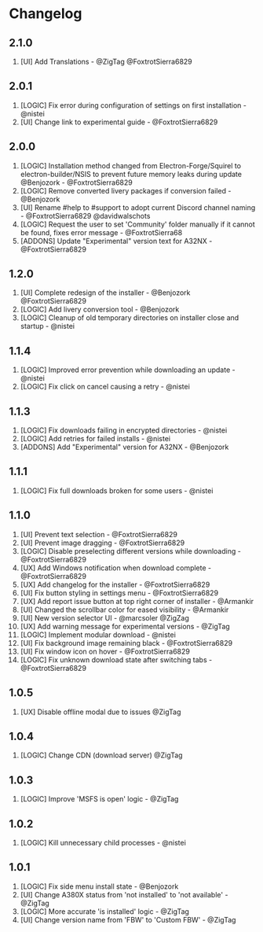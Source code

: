 # Changelog

<!-- ⚠⚠ Please follow the format provided ⚠⚠ -->
<!-- Always use "1." at the start instead of "2. " or "X. " as GitHub will auto renumber everything. -->
<!-- Use the following format below -->
<!--  1. [Changed Area] Title of changes - @github username (Name)  -->

## 2.1.0
1. [UI] Add Translations - @ZigTag @FoxtrotSierra6829

## 2.0.1
1. [LOGIC] Fix error during configuration of settings on first installation - @nistei
1. [UI] Change link to experimental guide - @FoxtrotSierra6829

## 2.0.0

1. [LOGIC] Installation method changed from Electron-Forge/Squirel to electron-builder/NSIS to prevent future memory leaks during update @Benjozork - @FoxtrotSierra6829
1. [LOGIC] Remove converted livery packages if conversion failed - @Benjozork
1. [UI] Rename #help to #support to adopt current Discord channel naming - @FoxtrotSierra6829 @davidwalschots
1. [LOGIC] Request the user to set 'Community' folder manually if it cannot be found, fixes error message - @FoxtrotSierra68
1. [ADDONS] Update "Experimental" version text for A32NX - @FoxtrotSierra6829

## 1.2.0

1. [UI] Complete redesign of the installer - @Benjozork @FoxtrotSierra6829
1. [LOGIC] Add livery conversion tool - @Benjozork
1. [LOGIC] Cleanup of old temporary directories on installer close and startup - @nistei

## 1.1.4

1. [LOGIC] Improved error prevention while downloading an update - @nistei
1. [LOGIC] Fix click on cancel causing a retry - @nistei

## 1.1.3

1. [LOGIC] Fix downloads failing in encrypted directories - @nistei
1. [LOGIC] Add retries for failed installs - @nistei
1. [ADDONS] Add "Experimental" version for A32NX - @Benjozork

## 1.1.1

1. [LOGIC] Fix full downloads broken for some users - @nistei

## 1.1.0

1. [UI] Prevent text selection - @FoxtrotSierra6829
1. [UI] Prevent image dragging - @FoxtrotSierra6829
1. [LOGIC] Disable preselecting different versions while downloading - @FoxtrotSierra6829
1. [UX] Add Windows notification when download complete - @FoxtrotSierra6829
1. [UX] Add changelog for the installer - @FoxtrotSierra6829
1. [UI] Fix button styling in settings menu - @FoxtrotSierra6829
1. [UX] Add report issue button at top right corner of installer - @Armankir
1. [UI] Changed the scrollbar color for eased visibility - @Armankir
1. [UI] New version selector UI - @marcsoler @ZigZag
1. [UX] Add warning message for experimental versions - @ZigTag
1. [LOGIC] Implement modular download - @nistei
1. [UI] Fix background image remaining black - @FoxtrotSierra6829
1. [UI] Fix window icon on hover - @FoxtrotSierra6829
1. [LOGIC] Fix unknown download state after switching tabs - @FoxtrotSierra6829

## 1.0.5

1. [UX] Disable offline modal due to issues @ZigTag

## 1.0.4

1. [LOGIC] Change CDN (download server) @ZigTag

## 1.0.3

1. [LOGIC] Improve 'MSFS is open' logic - @ZigTag

## 1.0.2

1. [LOGIC] Kill unnecessary child processes - @nistei

## 1.0.1

1. [LOGIC] Fix side menu install state - @Benjozork
1. [UI] Change A380X status from 'not installed' to 'not available' - @ZigTag
1. [LOGIC] More accurate 'is installed' logic - @ZigTag
1. [UI] Change version name from 'FBW' to 'Custom FBW' - @ZigTag
